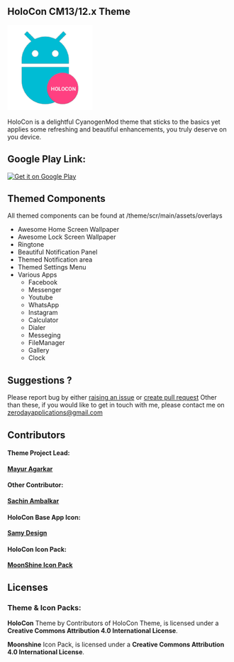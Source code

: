 ## HoloCon CM13/12.x Theme
![HoloCon](https://raw.githubusercontent.com/agarDev/HoloConTheme/master/theme/src/main/res/drawable-xxxhdpi/ic_launcher.png)

HoloCon  is a delightful CyanogenMod theme that sticks to the basics yet applies some refreshing and beautiful enhancements, you truly deserve on you device.

## Google Play Link:
[<a href='https://play.google.com/store/apps/details?id=com.holocon.mayur.theme&utm_source=global_co&utm_medium=prtnr&utm_content=Mar2515&utm_campaign=PartBadge&pcampaignid=MKT-Other-global-all-co-prtnr-py-PartBadge-Mar2515-1'><img  width="200px" alt='Get it on Google Play' src='https://play.google.com/intl/en_us/badges/images/generic/en_badge_web_generic.png'/></a>](https://play.google.com/store/apps/details?id=com.holocon.mayur.theme)

## Themed Components
All themed components can be found at /theme/scr/main/assets/overlays

* Awesome Home Screen Wallpaper
* Awesome Lock Screen Wallpaper
* Ringtone
* Beautiful Notification Panel
* Themed Notification area
* Themed Settings Menu
* Various Apps
    * Facebook
    * Messenger
    * Youtube
    * WhatsApp
    * Instagram
    * Calculator
    * Dialer
    * Messeging
    * FileManager
    * Gallery
    * Clock
       


## Suggestions ? 
Please report bug by either [raising an issue](https://github.com/agarDev/HoloConTheme/issues/new) or [create pull request](https://github.com/agarDev/HoloConTheme/pull/new)
Other than these, if you would like to get in touch with me, please contact me on zerodayapplications@gmail.com

## Contributors
#### Theme Project Lead:
**[Mayur Agarkar](https://github.com/agarDev/)**

#### Other Contributor:
**[Sachin Ambalkar](https://github.com/sachinambalkar/)**

#### HoloCon Base App Icon:
**[Samy Design](#)**

#### HoloCon Icon Pack:
**[MoonShine Icon Pack](https://github.com/PedroPegueroJr/moonshine-iconpack)**

## Licenses
### Theme & Icon Packs:
**HoloCon** Theme by Contributors of HoloCon Theme, is licensed under a **Creative Commons Attribution 4.0 International License**.

**Moonshine** Icon Pack, is licensed under a **Creative Commons Attribution 4.0 International License**.
